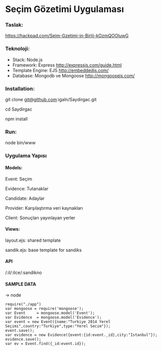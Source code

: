 # Seçim Gözetimi Uygulaması

### Taslak:

https://hackpad.com/Seim-Gzetimi-in-Birlii-kOzmQOOluwG

### Teknoloji:

* Stack: Node.js
* Framework: Express http://expressjs.com/guide.html
* Template Engine: EJS http://embeddedjs.com/
* Database: Mongodb ve Mongoose http://mongoosejs.com/

### Installation:

git clone git@github.com:igaln/Saydirgac.git

cd Saydirgac

npm install

### Run:

node bin/www

### Uygulama Yapısı

#### Models:

Event: Seçim

Evidence: Tutanaklar

Candidate: Adaylar

Provider: Karşılaştırma veri kaynakları

Client: Sonuçları yayınlayan yerler

#### Views:

layout.ejs: shared template

sandik.ejs: base template for sandiks

#### API

/:il/:ilce/:sandikno


#### SAMPLE DATA
-> node
```
require("./app")
var mongoose = require('mongoose');
var Event     = mongoose.model('Event');
var Evidence  = mongoose.model('Evidence');
var event = new Event({name:"Turkiye 2014 Yerel Seçimi",country:"Turkiye",type:"Yerel Secim"});
event.save();
var evidence = new Evidence({event:{id:event._id},city:"Istanbul"});
evidence.save();
var ev = Event.find({_id:event.id});

```